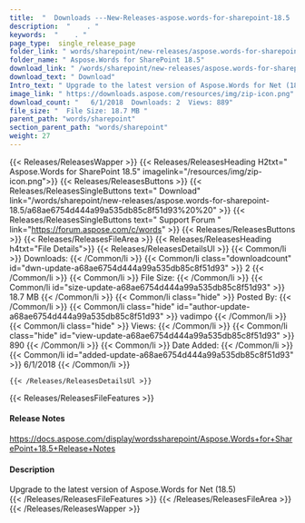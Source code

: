 ```yaml
---
title:  "  Downloads ---New-Releases-aspose.words-for-sharepoint-18.5 . " 
description:  "    . " 
keywords:  "    . " 
page_type:  single_release_page
folder_link: " words/sharepoint/new-releases/aspose.words-for-sharepoint-18.5/"
folder_name: " Aspose.Words for SharePoint 18.5"
download_link: " /words/sharepoint/new-releases/aspose.words-for-sharepoint-18.5/a68ae6754d444a99a535db85c8f51d93"
download_text: " Download"
Intro_text: " Upgrade to the latest version of Aspose.Words for Net (18.5)"
image_link: " https://downloads.aspose.com/resources/img/zip-icon.png"
download_count: "   6/1/2018  Downloads: 2  Views: 889"
file_size: "  File Size: 18.7 MB "
parent_path: "words/sharepoint"
section_parent_path: "words/sharepoint"
weight: 27 
---
```


{{< Releases/ReleasesWapper >}}
  {{< Releases/ReleasesHeading H2txt=" Aspose.Words for SharePoint 18.5" imagelink="/resources/img/zip-icon.png">}}
  {{< Releases/ReleasesButtons >}}
    {{< Releases/ReleasesSingleButtons text=" Download" link="/words/sharepoint/new-releases/aspose.words-for-sharepoint-18.5/a68ae6754d444a99a535db85c8f51d93%20%20" >}}
    {{< Releases/ReleasesSingleButtons text=" Support Forum " link="https://forum.aspose.com/c/words" >}}
  {{< Releases/ReleasesButtons >}}
  {{< Releases/ReleasesFileArea >}}
    {{< Releases/ReleasesHeading h4txt="File Details">}}
    {{< Releases/ReleasesDetailsUl >}}
            {{< Common/li  >}} Downloads: {{< /Common/li >}} 
      {{< Common/li class="downloadcount" id="dwn-update-a68ae6754d444a99a535db85c8f51d93" >}} 2 {{< /Common/li >}} 
      {{< Common/li  >}} File Size: {{< /Common/li >}} 
      {{< Common/li id="size-update-a68ae6754d444a99a535db85c8f51d93" >}} 18.7 MB {{< /Common/li >}} 
      {{< Common/li  class="hide" >}} Posted By: {{< /Common/li >}} 
      {{< Common/li class="hide" id="author-update-a68ae6754d444a99a535db85c8f51d93" >}} vadimpo {{< /Common/li >}} 
      {{< Common/li class="hide"  >}} Views: {{< /Common/li >}} 
      {{< Common/li class="hide" id="view-update-a68ae6754d444a99a535db85c8f51d93" >}} 890 {{< /Common/li >}} 
      {{< Common/li  >}} Date Added: {{< /Common/li >}} 
      {{< Common/li id="added-update-a68ae6754d444a99a535db85c8f51d93" >}} 6/1/2018 {{< /Common/li >}} 

    {{< /Releases/ReleasesDetailsUl >}}

  {{< Releases/ReleasesFileFeatures >}}
      <h4>Release Notes</h4><div><a href="https://docs.aspose.com/display/wordssharepoint/Aspose.Words+for+SharePoint+18.5+Release+Notes">https://docs.aspose.com/display/wordssharepoint/Aspose.Words+for+SharePoint+18.5+Release+Notes</a></div><h4>Description</h4><div class="HTMLDescription">Upgrade to the latest version of Aspose.Words for Net (18.5)</div>
  {{< /Releases/ReleasesFileFeatures >}}
 {{< /Releases/ReleasesFileArea >}}
{{< /Releases/ReleasesWapper >}}


